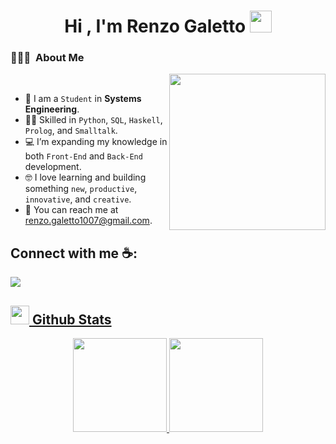<h1 align="center"><b>Hi , I'm Renzo Galetto </b><img src="https://media.giphy.com/media/hvRJCLFzcasrR4ia7z/giphy.gif" width="35"></h1>

### 👨🏻‍💻 &nbsp;About Me

<picture> <img align="right" src="https://github.com/7oSkaaa/7oSkaaa/blob/main/Images/Right_Side.gif?raw=true" width = 250px></picture>

<br>

- :school: I am a `Student` in **Systems Engineering**.  
- :technologist: Skilled in `Python`, `SQL`, `Haskell`, `Prolog`, and `Smalltalk`.  
- :computer: I’m expanding my knowledge in both `Front-End` and `Back-End` development.  
- :nerd_face: I love learning and building something `new`, `productive`, `innovative`, and `creative`.  
- :email: You can reach me at [renzo.galetto1007@gmail.com](mailto:renzo.galetto1007@gmail.com).

## Connect with me ☕:
<a href="https://www.instagram.com/renzogaletto/">
  <img src="https://img.shields.io/badge/Instagram-%23E4405F.svg?style=for-the-badge&logo=Instagram&logoColor=white">

<br>

## <picture> <img src = "https://github.com/7oSkaaa/7oSkaaa/blob/main/Images/Statistics.gif?raw=true" width = 30px>  </picture>Github Stats


<p align="center">
  <img height="150" src="https://github-readme-stats.vercel.app/api?username=RenzoG10&theme=react&show_icons=true&include_all_commits=true&hide_rank=true" />
  <img height="150" src="https://github-readme-stats.vercel.app/api/top-langs/?username=RenzoG10&theme=react&layout=compact" />
</p>
